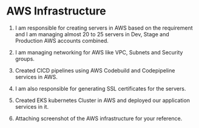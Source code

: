 # AWS Infrastructure

1. I am responsible for creating servers in AWS based on the requirement and I am managing almost 20 to 25 servers in Dev, Stage and Production AWS accounts combined.

2. I am managing networking for AWS like VPC, Subnets and Security groups.

3. Created CICD pipelines using AWS Codebuild and Codepipeline services in AWS.

4. I am also responsible for generating SSL certificates for the servers.

5. Created EKS kubernetes Cluster in AWS and deployed our application services in it.

6. Attaching screenshot of the AWS infrastructure for your reference.